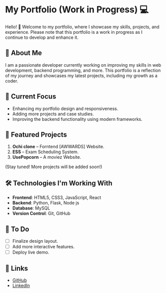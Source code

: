 # My Portfolio (Work in Progress) 💻

Hello! 👋 Welcome to my portfolio, where I showcase my skills, projects, and experience. Please note that this portfolio is a work in progress as I continue to develop and enhance it.

## 🚀 About Me

I am a passionate developer currently working on improving my skills in web development, backend programming, and more. This portfolio is a reflection of my journey and showcases my latest projects, including my growth as a coder.

## 🌟 Current Focus

- Enhancing my portfolio design and responsiveness.
- Adding more projects and case studies.
- Improving the backend functionality using modern frameworks.

## 📂 Featured Projects

1. **Ochi clone** – Forntend [AWWARDS] Website.
2. **ESS** – Exam Scheduling System.
3. **UsePopcorn** – A moviez Website.

(Stay tuned! More projects will be added soon!)

## 🛠️ Technologies I'm Working With

- **Frontend**: HTML5, CSS3, JavaScript, React
- **Backend**: Python, Flask, Node js
- **Database**: MySQL
- **Version Control**: Git, GitHub

## 🚧 To Do

- [ ] Finalize design layout.
- [ ] Add more interactive features.
- [ ] Deploy live demo.

## 🔗 Links

- [GitHub](https://github.com/mooosakhan)
- [LinkedIn]([https://www.linkedin.com/in](https://www.linkedin.com/in/moosa-khan-ab762b299/)/)
  
